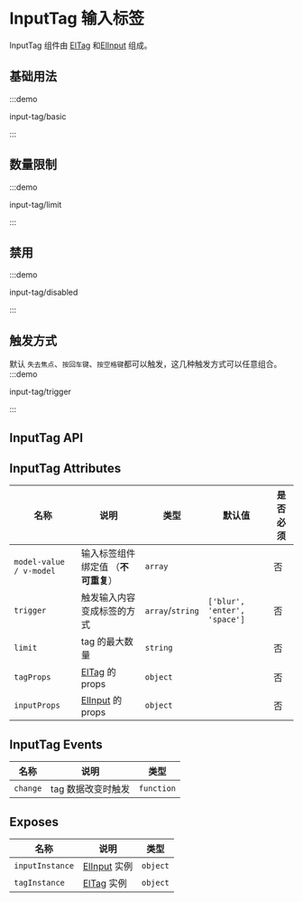# InputTag 输入标签

InputTag 组件由 [ElTag](https://element-plus.org/zh-CN/component/tag.html) 和[ElInput](https://element-plus.org/zh-CN/component/input.html) 组成。

## 基础用法

:::demo

input-tag/basic

:::

## 数量限制

:::demo

input-tag/limit

:::

## 禁用

:::demo

input-tag/disabled

:::

## 触发方式

默认 `失去焦点`、`按回车键`、`按空格键`都可以触发，这几种触发方式可以任意组合。
:::demo

input-tag/trigger

:::

## InputTag API

## InputTag Attributes

| 名称                    | 说明                                                                               | 类型                                                             | 默认值                       | 是否必须 |
| ----------------------- | ---------------------------------------------------------------------------------- | ---------------------------------------------------------------- | ---------------------------- | -------- |
| `model-value / v-model` | 输入标签组件绑定值 （**不可重复**）                                                | `array` <docs-tip content="string[]"></docs-tip>                 |                              | 否       |
| `trigger`               | 触发输入内容变成标签的方式                                                         | `array`/`string` <docs-tip content="string[]/string"></docs-tip> | `['blur', 'enter', 'space']` | 否       |
| `limit`                 | tag 的最大数量                                                                     | `string`                                                         |                              | 否       |
| `tagProps`              | [ElTag](https://element-plus.org/zh-CN/component/tag.html#tag-attributes) 的 props | `object`                                                         |                              | 否       |
| `inputProps`            | [ElInput](https://element-plus.org/zh-CN/component/input.html) 的 props            | `object`                                                         |                              | 否       |

## InputTag Events

| 名称     | 说明               | 类型                                                               |
| -------- | ------------------ | ------------------------------------------------------------------ |
| `change` | tag 数据改变时触发 | `function` <docs-tip content='(tags:string[]) => void'></docs-tip> |

## Exposes

| 名称            | 说明                                                                | 类型                                                                             |
| --------------- | ------------------------------------------------------------------- | -------------------------------------------------------------------------------- |
| `inputInstance` | [ElInput](https://element-plus.org/zh-CN/component/input.html) 实例 | `object` <docs-tip content="import('element-plus')['InputInstance']"></docs-tip> |
| `tagInstance`   | [ElTag](https://element-plus.org/zh-CN/component/tag.html) 实例     | `object` <docs-tip content="import('element-plus')['TagInstance']"></docs-tip>   |
